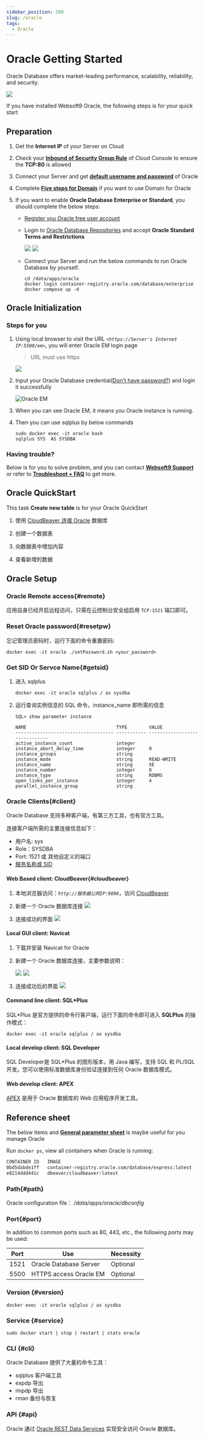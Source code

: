 ```yaml
---
sidebar_position: 100
slug: /oracle
tags:
  - Oracle
---
```


# Oracle Getting Started

Oracle Database offers market-leading performance, scalability, reliability, and security.

![](http://libs.websoft9.com/Websoft9/DocsPicture/en/oracle/oracle-database-1024x410.jpg)

If you have installed Websoft9 Oracle, the following steps is for your quick start

## Preparation

1. Get the **Internet IP** of your Server on Cloud
2. Check your **[Inbound of Security Group Rule](./administrator/firewall#security)** of Cloud Console to ensure the **TCP:80** is allowed
3. Connect your Server and get **[default username and password](./user/credentials)** of Oracle
4. Complete **[Five steps for Domain](./administrator/domain_step)** if you want to use Domain for Oracle
5. If you want to enable **Oracle Database Enterprise or Standard**, you should complete the below steps:  

   - [Register you Oracle free user account](https://profile.oracle.com/myprofile/account/create-account.jspx)

   - Login to [Oracle Database Repositories](https://container-registry.oracle.com/) and accept **Oracle Standard Terms and Restrictions**

      ![](https://libs.websoft9.com/Websoft9/DocsPicture/en/oracle/oracle-registryagree-websoft9.png)
      ![](https://libs.websoft9.com/Websoft9/DocsPicture/en/oracle/oracle-registryagreess-websoft9.png)

   - Connect your Server and run the below commands to run Oracle Database by yourself.

     ```
     cd /data/apps/oracle
     docker login container-registry.oracle.com/database/enterprise
     docker compose up -d
     ```

## Oracle Initialization

### Steps for you

1. Using local browser to visit the URL *`<https://Server's Internet IP:5500/em>`*, you will enter Oracle EM login page

   > URL must use https

   ![](http://libs.websoft9.com/Websoft9/DocsPicture/en/oracle/oracle-emlogin-websoft9.png)

2. Input your Oracle Database credential([Don't have password?](./user/credentials)) and login it successfully

   ![Oracle EM](http://libs.websoft9.com/Websoft9/DocsPicture/en/oracle/oracle-emgui-websoft9.png)

3. When you can see Oracle EM, it means you Oracle instance is running.  

4. Then you can use sqlplus by below commands

   ```
   sudo docker exec -it oracle bash
   sqlplus SYS  AS SYSDBA
   ```

### Having trouble?

Below is for you to solve problem, and you can contact **[Websoft9 Support](./helpdesk)** or refer to **[Troubleshoot + FAQ](./faq#setup)** to get more.  

## Oracle QuickStart

This task **Create new table** is for your Oracle QuickStart

1. 使用 [CloudBeaver 连接 Oracle](#cloudbeaver) 数据库

2. 创建一个数据表

3. 向数据表中增加内容

4. 查看新增的数据

## Oracle Setup

### Oracle Remote access{#remote}

应用自身已经开启远程访问，只需在云控制台安全组启用 `TCP:1521` 端口即可。  

### Reset Oracle password{#resetpw}

忘记管理员密码时，运行下面的命令重置密码:  

```
docker exec -it oracle ./setPassword.sh <your_password>
```

### Get SID Or Servce Name{#getsid}

1. 进入 sqlplus

    ```
    docker exec -it oracle sqlplus / as sysdba 
    ```

2. 运行查询实例信息的 SQL 命令，instance_name 即所需的信息

    ```
    SQL> show parameter instance

    NAME                                 TYPE        VALUE
    ------------------------------------ ----------- ------------------------------
    active_instance_count                integer
    instance_abort_delay_time            integer     0
    instance_groups                      string
    instance_mode                        string      READ-WRITE
    instance_name                        string      XE
    instance_number                      integer     0
    instance_type                        string      RDBMS
    open_links_per_instance              integer     4
    parallel_instance_group              string
    ```

### Oracle Clients{#client}

Oracle Database 支持多种客户端，有第三方工具，也有官方工具。

连接客户端所需的主要连接信息如下：

- 用户名: sys
- Role：SYSDBA
- Port: 1521 或 其他自定义的端口
- [服务名称或 SID](#getsid)

#### Web Based client: CloudBeaver{#cloudbeaver}

1. 本地浏览器访问：*`http://服务器公网IP:9090`*，访问 [CloudBeaver](./cloudbeaver)

2. 新建一个 Oracle 数据库连接
    ![](https://libs.websoft9.com/Websoft9/DocsPicture/zh/oracle/oracle-cloudbeaver001-websoft9.png)

3. 连接成功的界面
    ![](https://libs.websoft9.com/Websoft9/DocsPicture/zh/oracle/oracle-cloudbeaver002-websoft9.png)

#### Local GUI client: Navicat

1. 下载并安装 Navicat for Oracle

2. 新建一个 Oracle 数据库连接，主要参数说明：  

    ![](https://libs.websoft9.com/Websoft9/DocsPicture/zh/oracle/oracle-navicat001-websoft9.png)
    ![](https://libs.websoft9.com/Websoft9/DocsPicture/zh/oracle/oracle-navicat002-websoft9.png)

3. 连接成功后的界面
    ![](https://libs.websoft9.com/Websoft9/DocsPicture/zh/oracle/oracle-navicat003-websoft9.png)

#### Command line client: SQL*Plus

SQL*Plus 是官方提供的命令行客户端，运行下面的命令即可进入 **SQLPlus** 的操作模式：  

```
docker exec -it oracle sqlplus / as sysdba
```

#### Local develop client: SQL Developer

SQL Developer是 SQL*Plus 的图形版本，用 Java 编写，支持 SQL 和 PL/SQL 开发。您可以使用标准数据库身份验证连接到任何 Oracle 数据库模式。

#### Web develop client: APEX

[APEX](./apex) 是用于 Oracle 数据库的 Web 应用程序开发工具。

## Reference sheet

The below items and **[General parameter sheet](./administrator/parameter)** is maybe useful for you manage Oracle

Run `docker ps`, view all containers when Oracle is running:  

```bash
CONTAINER ID   IMAGE                                                   COMMAND                  CREATED        STATUS                 PORTS                                                                                                                                                      NAMES
0bd5dabde1ff   container-registry.oracle.com/database/express:latest   "/bin/sh -c 'exec $O…"   19 hours ago   Up 3 hours (healthy)   0.0.0.0:1521->1521/tcp, :::1521->15                                                                    21/tcp, 0.0.0.0:5500->5500/tcp, :::5500->5500/tcp   oracle
e8214ddd441c   dbeaver/cloudbeaver:latest                              "./run-server.sh"        2 hours ago    Up 2 hours             0.0.0.0:9093->8978/tcp, :::9093->89                                                                    78/tcp                                              cloudbeaver
```

### Path{#path}

Oracle configuration file： */data/apps/oracle/dbconfig*

### Port{#port}

In addition to common ports such as 80, 443, etc., the following ports may be used:

| Port | Use                                          | Necessity |
| ------ | --------------------------------------------- | ------ |
| 1521   | Oracle Database Server | Optional   |
| 5500   | HTTPS access Oracle EM  | Optional   |

### Version {#version}

```
docker exec -it oracle sqlplus / as sysdba
```

### Service {#service}

```shell
sudo docker start | stop | restart | stats oracle
```

### CLI {#cli}

Oracle Database 提供了大量的命令工具：

- sqlplus 客户端工具
- expdp 导出
- impdp 导出
- rman 备份与恢复

### API {#api}

Oracle 通过 [Oracle REST Data Services](https://www.oracle.com/database/technologies/appdev/rest.html)  实现安全访问 Oracle 数据库。  
